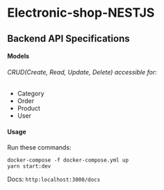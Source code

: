 # Electronic-shop-NESTJS

## Backend API Specifications

#### Models

###### CRUD(Create, Read, Update, Delete) accessible for:

- Category
- Order
- Product
- User

#### Usage

Run these commands:

```
docker-compose -f docker-compose.yml up
yarn start:dev
```

Docs:
`http:localhost:3000/docs`
